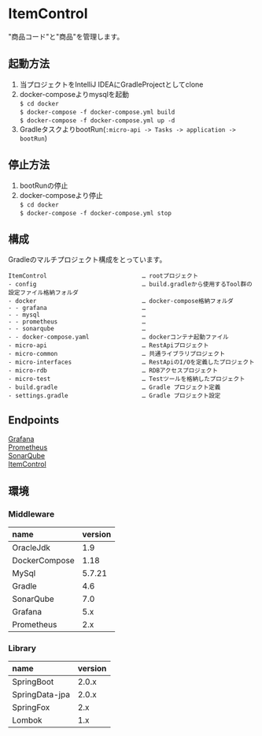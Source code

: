 ItemControl
====

"商品コード"と"商品"を管理します。  

## 起動方法

1. 当プロジェクトをIntelliJ IDEAにGradleProjectとしてclone  
2. docker-composeよりmysqlを起動  
    `$ cd docker`  
    `$ docker-compose -f docker-compose.yml build`  
    `$ docker-compose -f docker-compose.yml up -d`  
3. GradleタスクよりbootRun(`:micro-api -> Tasks -> application -> bootRun`)

## 停止方法

1. bootRunの停止  
2. docker-composeより停止  
    `$ cd docker`  
    `$ docker-compose -f docker-compose.yml stop`
    
## 構成

Gradleのマルチプロジェクト構成をとっています。

```
ItemControl                           … rootプロジェクト
- config                              … build.gradleから使用するTool群の設定ファイル格納フォルダ
- docker                              … docker-compose格納フォルダ
- - grafana                           … 
- - mysql                             … 
- - prometheus                        … 
- - sonarqube                         … 
- - docker-compose.yaml               … dockerコンテナ起動ファイル
- micro-api                           … RestApiプロジェクト
- micro-common                        … 共通ライブラリプロジェクト
- micro-interfaces                    … RestApiのI/Oを定義したプロジェクト
- micro-rdb                           … RDBアクセスプロジェクト
- micro-test                          … Testツールを格納したプロジェクト
- build.gradle                        … Gradle プロジェクト定義
- settings.gradle                     … Gradle プロジェクト設定
```    

## Endpoints

[Grafana][]  
[Prometheus][]  
[SonarQube][]  
[ItemControl][]  

## 環境

### Middleware

| name              | version
| :---------------- | :-------
| OracleJdk         | 1.9
| DockerCompose     | 1.18
| MySql             | 5.7.21
| Gradle            | 4.6 
| SonarQube         | 7.0
| Grafana           | 5.x
| Prometheus        | 2.x


### Library

| name               | version
| :----------------- | :------
| SpringBoot         | 2.0.x
| SpringData-jpa     | 2.0.x
| SpringFox          | 2.x
| Lombok             | 1.x

[Grafana]: http://localhost:3000/      "Grafana"
[ItemControl]: http://localhost:8085/swagger-ui.html     "ItemControl"
[SonarQube]: http://localhost:9000/sonarqube/     "SonarQube"
[Prometheus]: http://localhost:9090/     "Prometheus"